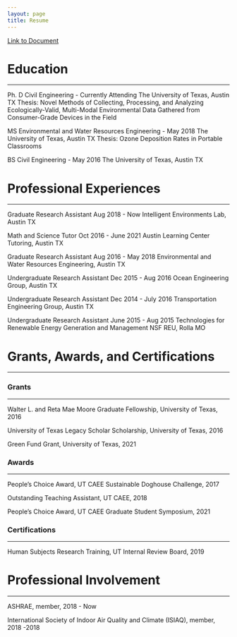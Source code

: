 ```yaml
---
layout: page
title: Resume
---
```


[Link to Document](https://github.com/HagenFritz/HagenFritz.github.io/blob/main/docs/CV_HEF_09222021.pdf)

# Education

---

Ph. D Civil Engineering - Currently Attending
The University of Texas, Austin TX
Thesis: Novel Methods of Collecting, Processing, and Analyzing Ecologically-Valid, Multi-Modal Environmental Data Gathered from Consumer-Grade Devices in the Field

MS Environmental and Water Resources Engineering - May 2018
The University of Texas, Austin TX
Thesis: Ozone Deposition Rates in Portable Classrooms

BS Civil Engineering - May 2016
The University of Texas, Austin TX

# Professional Experiences

---

Graduate Research Assistant
Aug 2018 - Now
Intelligent Environments Lab, Austin TX

Math and Science Tutor
Oct 2016 - June 2021
Austin Learning Center Tutoring, Austin TX

Graduate Research Assistant
Aug 2016 - May 2018
Environmental and Water Resources Engineering, Austin TX

Undergraduate Research Assistant
Dec 2015 - Aug 2016
Ocean Engineering Group, Austin TX

Undergraduate Research Assistant
Dec 2014 - July 2016
Transportation Engineering Group, Austin TX

Undergraduate Research Assistant
June 2015 - Aug 2015
Technologies for Renewable Energy Generation and Management NSF REU, Rolla MO

# Grants, Awards, and Certifications

---

### Grants

---

Walter L. and Reta Mae Moore Graduate Fellowship, University of Texas, 2016

University of Texas Legacy Scholar Scholarship, University of Texas, 2016

Green Fund Grant, University of Texas, 2021

### Awards

---

People’s Choice Award, UT CAEE Sustainable Doghouse Challenge, 2017

Outstanding Teaching Assistant, UT CAEE, 2018

People’s Choice Award, UT CAEE Graduate Student Symposium, 2021

### Certifications

---

Human Subjects Research Training, UT Internal Review Board, 2019

# Professional Involvement

---

ASHRAE, member, 2018 - Now

International Society of Indoor Air Quality and Climate (ISIAQ), member, 2018 -2018

